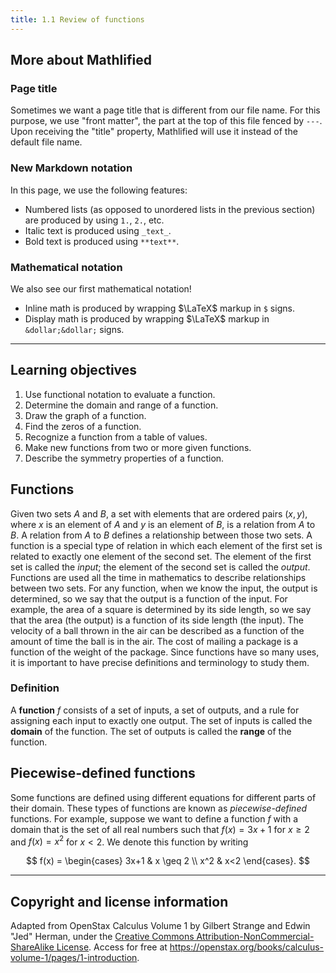 ```yaml
---
title: 1.1 Review of functions
---
```


## More about Mathlified

### Page title

Sometimes we want a page title that is different from our file name. For this purpose, we use "front
matter", the part at the top of this file fenced by `---`. Upon receiving the "title" property,
Mathlified will use it instead of the default file name.

### New Markdown notation

In this page, we use the following features:

- Numbered lists (as opposed to unordered lists in the previous section) are produced by using `1.`,
  `2.`, etc.
- Italic text is produced using `_text_`.
- Bold text is produced using `**text**`.

### Mathematical notation

We also see our first mathematical notation!

- Inline math is produced by wrapping $\LaTeX$ markup in `$` signs.
- Display math is produced by wrapping $\LaTeX$ markup in `&dollar;&dollar;` signs.

---

## Learning objectives

1. Use functional notation to evaluate a function.
2. Determine the domain and range of a function.
3. Draw the graph of a function.
4. Find the zeros of a function.
5. Recognize a function from a table of values.
6. Make new functions from two or more given functions.
7. Describe the symmetry properties of a function.

## Functions

Given two sets $A$ and $B$, a set with elements that are ordered pairs $(x,y)$, where $x$ is an
element of $A$ and $y$ is an element of $B$, is a relation from $A$ to $B$. A relation from $A$ to
$B$ defines a relationship between those two sets. A function is a special type of relation in which
each element of the first set is related to exactly one element of the second set. The element of
the first set is called the _input_; the element of the second set is called the _output_. Functions
are used all the time in mathematics to describe relationships between two sets. For any function,
when we know the input, the output is determined, so we say that the output is a function of the
input. For example, the area of a square is determined by its side length, so we say that the area
(the output) is a function of its side length (the input). The velocity of a ball thrown in the air
can be described as a function of the amount of time the ball is in the air. The cost of mailing a
package is a function of the weight of the package. Since functions have so many uses, it is
important to have precise definitions and terminology to study them.

### Definition

A **function** $f$ consists of a set of inputs, a set of outputs, and a rule for assigning each
input to exactly one output. The set of inputs is called the **domain** of the function. The set of
outputs is called the **range** of the function.

## Piecewise-defined functions

Some functions are defined using different equations for different parts of their domain. These
types of functions are known as _piecewise-defined_ functions. For example, suppose we want to
define a function $f$ with a domain that is the set of all real numbers such that $f(x)=3x+1$ for
$x \geq 2$ and $f(x)=x^2$ for $x<2$. We denote this function by writing

$$ f(x) = \begin{cases} 3x+1 & x \geq 2 \\ x^2 & x<2 \end{cases}. $$

---

## Copyright and license information

Adapted from OpenStax Calculus Volume 1 by Gilbert Strange and Edwin "Jed" Herman, under the
[Creative Commons Attribution-NonCommercial-ShareAlike License](http://creativecommons.org/licenses/by-nc-sa/4.0/).
Access for free at <https://openstax.org/books/calculus-volume-1/pages/1-introduction>.
